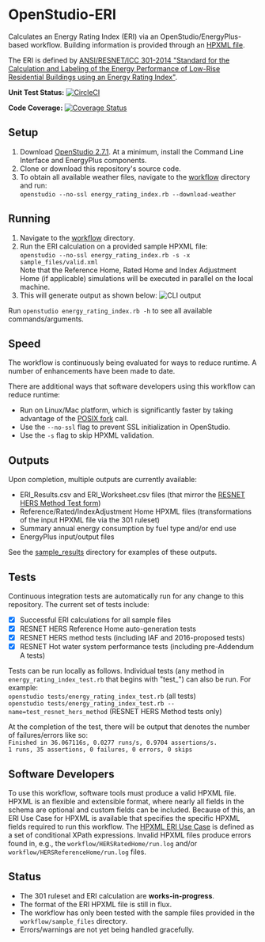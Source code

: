 OpenStudio-ERI
===============

Calculates an Energy Rating Index (ERI) via an OpenStudio/EnergyPlus-based workflow. Building information is provided through an [HPXML file](https://hpxml.nrel.gov/).

The ERI is defined by [ANSI/RESNET/ICC 301-2014 "Standard for the Calculation and Labeling of the Energy Performance of Low-Rise Residential Buildings using an Energy Rating Index"](http://www.resnet.us/blog/ansiresneticc-standard-301-2014-january-15-2016/).

**Unit Test Status:** [![CircleCI](https://circleci.com/gh/NREL/OpenStudio-ERI/tree/master.svg?style=svg)](https://circleci.com/gh/NREL/OpenStudio-ERI/tree/master)

**Code Coverage:** [![Coverage Status](https://coveralls.io/repos/github/NREL/OpenStudio-ERI/badge.svg?branch=master)](https://coveralls.io/github/NREL/OpenStudio-ERI?branch=master)

## Setup

1. Download [OpenStudio 2.7.1](https://github.com/NREL/OpenStudio/releases/tag/v2.7.1). At a minimum, install the Command Line Interface and EnergyPlus components.
2. Clone or download this repository's source code. 
3. To obtain all available weather files, navigate to the [workflow](https://github.com/NREL/OpenStudio-ERI/tree/master/workflow) directory and run:  
```openstudio --no-ssl energy_rating_index.rb --download-weather``` 

## Running

1. Navigate to the [workflow](https://github.com/NREL/OpenStudio-ERI/tree/master/workflow) directory.
2. Run the ERI calculation on a provided sample HPXML file:  
```openstudio --no-ssl energy_rating_index.rb -s -x sample_files/valid.xml```  
Note that the Reference Home, Rated Home and Index Adjustment Home (if applicable) simulations will be executed in parallel on the local machine.
3. This will generate output as shown below:
![CLI output](https://user-images.githubusercontent.com/5861765/46991458-4e8f1480-d0c3-11e8-8234-22ed4bb4f383.png)

Run `openstudio energy_rating_index.rb -h` to see all available commands/arguments.

## Speed

The workflow is continuously being evaluated for ways to reduce runtime. A number of enhancements have been made to date.

There are additional ways that software developers using this workflow can reduce runtime:
* Run on Linux/Mac platform, which is significantly faster by taking advantage of the [POSIX fork](https://en.wikipedia.org/wiki/Fork_(system_call)) call.
* Use the `--no-ssl` flag to prevent SSL initialization in OpenStudio.
* Use the `-s` flag to skip HPXML validation.

## Outputs

Upon completion, multiple outputs are currently available:
* ERI_Results.csv and ERI_Worksheet.csv files (that mirror the [RESNET HERS Method Test form](http://www.resnet.us/programs/2014_HERS-Method_Results-Form.xlsx))
* Reference/Rated/IndexAdjustment Home HPXML files (transformations of the input HPXML file via the 301 ruleset)
* Summary annual energy consumption by fuel type and/or end use
* EnergyPlus input/output files

See the [sample_results](https://github.com/NREL/OpenStudio-ERI/tree/master/workflow/sample_results) directory for examples of these outputs.

## Tests

Continuous integration tests are automatically run for any change to this repository. The current set of tests include:
- [x] Successful ERI calculations for all sample files
- [x] RESNET HERS Reference Home auto-generation tests
- [x] RESNET HERS method tests (including IAF and 2016-proposed tests)
- [x] RESNET Hot water system performance tests (including pre-Addendum A tests)

Tests can be run locally as follows. Individual tests (any method in `energy_rating_index_test.rb` that begins with "test_") can also be run. For example:  
```openstudio tests/energy_rating_index_test.rb``` (all tests)  
```openstudio tests/energy_rating_index_test.rb --name=test_resnet_hers_method``` (RESNET HERS Method tests only)

At the completion of the test, there will be output that denotes the number of failures/errors like so:  
```Finished in 36.067116s, 0.0277 runs/s, 0.9704 assertions/s.```  
```1 runs, 35 assertions, 0 failures, 0 errors, 0 skips```

## Software Developers

To use this workflow, software tools must produce a valid HPXML file. HPXML is an flexible and extensible format, where nearly all fields in the schema are optional and custom fields can be included. Because of this, an ERI Use Case for HPXML is available that specifies the specific HPXML fields required to run this workflow. The [HPXML ERI Use Case](https://github.com/NREL/OpenStudio-ERI/blob/master/measures/301EnergyRatingIndexRuleset/resources/301validator.rb) is defined as a set of conditional XPath expressions. Invalid HPXML files produce errors found in, e.g., the `workflow/HERSRatedHome/run.log` and/or `workflow/HERSReferenceHome/run.log` files.

## Status

*	The 301 ruleset and ERI calculation are **works-in-progress**. 
* The format of the ERI HPXML file is still in flux.
*	The workflow has only been tested with the sample files provided in the `workflow/sample_files` directory.
*	Errors/warnings are not yet being handled gracefully.

